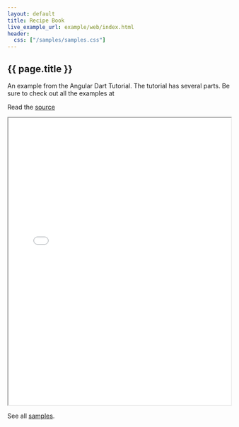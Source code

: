 ```yaml
---
layout: default
title: Recipe Book
live_example_url: example/web/index.html
header:
  css: ["/samples/samples.css"]
---
```


## {{ page.title }}

An example from the Angular Dart Tutorial. The tutorial has several parts. Be
sure to check out all the examples at

Read the
[source](https://github.com/dart-lang/bleeding_edge/tree/master/dart/samples/tracker/)


<iframe class="running-app-frame"
        style="height:650px;width:100%;"
        src="{{page.live_example_url}}">
</iframe>

See all [samples](/samples/).
